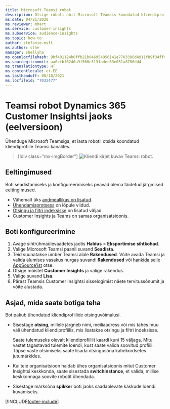 ```yaml
---
title: Microsoft Teamsi robot
description: Otsige roboti abil Microsoft Teamsis koondatud kliendiprofiile.
ms.date: 04/21/2020
ms.reviewer: mhart
ms.service: customer-insights
ms.subservice: audience-insights
ms.topic: how-to
author: stefanie-msft
ms.author: sthe
manager: shellyha
ms.openlocfilehash: 9bf401124b0ffb21b046954056141e7703386d4911f89f34ffc0fcb84bf0f4be
ms.sourcegitcommit: aa0cfbf6240a9f560e3131bdec63e051a8786dd4
ms.translationtype: HT
ms.contentlocale: et-EE
ms.lasthandoff: 08/10/2021
ms.locfileid: "7032477"
---
```

# <a name="teams-bot-for-dynamics-365-customer-insights-preview"></a>Teamsi robot Dynamics 365 Customer Insightsi jaoks (eelversioon)

Ühenduge Microsoft Teamsiga, et lasta robotil otsida koondatud kliendiprofiile Teamsi kanalites.

> [!div class="mx-imgBorder"]
> ![Kliendi kirjet kuvav Teamsi robot.](media/teams-bot.png "Kliendi kirjet kuvav Teamsi robot")

## <a name="prerequisites"></a>Eeltingimused

Boti seadistamiseks ja konfigureerimiseks peavad olema täidetud järgmised eeltingimused.

- Vähemalt üks [andmeallikas on lisatud](data-sources.md).
- [Ühendamisprotsess](data-unification.md) on lõpule viidud.
- [Otsingu ja filtri indeksisse](search-filter-index.md) on lisatud väljad.
- Customer Insights ja Teams on samas organisatsioonis.

## <a name="configure-the-bot"></a>Boti konfigureerimine

1. Avage sihtrühmaülevaadetes jaotis **Haldus** > **Eksportimise sihtkohad**.
1. Valige Microsoft Teamsi paanil suvand **Seadista**.
1. Teid suunatakse ümber Teamsi alale **Rakendused**. Võite avada Teamsi ja valida alumises vasakus nurgas suvandi **Rakendused** või [hankida selle AppSource’ist](https://go.microsoft.com/fwlink/?linkid=2124104) otse.
1. Otsige mõistet **Customer Insights** ja valige rakendus.
1. Valige suvand **Lisa**.
1. Pärast Teamsis Customer Insightsi sisselogimist näete tervitussõnumit ja võite alustada.

## <a name="things-you-can-do-with-the-bot"></a>Asjad, mida saate botiga teha

Bot pakub ühendatud kliendiprofiilide otsinguvõimalusi.

- Sisestage **otsing**, millele järgneb nimi, meiliaadress või mis tahes muu väli ühendatud kliendiprofiilis, mis lisatakse otsingu ja filtri indeksisse.

  Saate tulemuseks olevalt kliendiprofiililt kaardi kuni 15 väljaga. Mitu vastet tagastavad tulemite loendi, kust saate valida soovitud profiili. Täpse vaste otsimiseks saate lisada otsingusõna kahekordsetes jutumärkides.

- Kui teie organisatsioon haldab ühes organisatsioonis mitut Customer Insightsi keskkonda, saate sisestada **switchinstance**, et valida, millise keskkonnaga soovite robotit ühendada.

- Sisestage märksõna **spikker** boti jaoks saadaolevate käskude loendi kuvamiseks.  


[!INCLUDE[footer-include](../includes/footer-banner.md)]